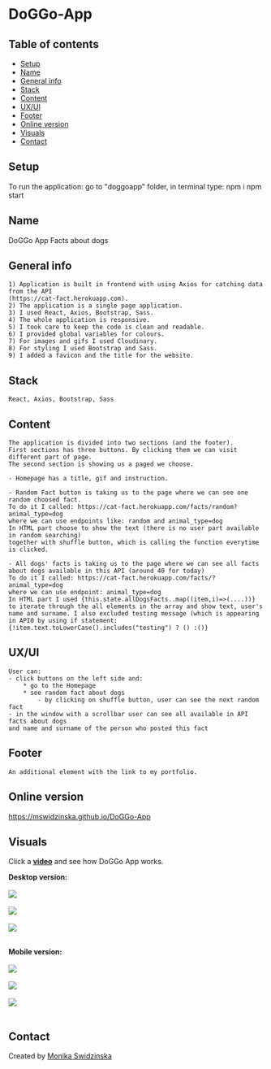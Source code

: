 # DoGGo-App
## Table of contents
* [Setup](#setup)
* [Name](#name)
* [General info](#general-info)
* [Stack](#stack)
* [Content](#content)
* [UX/UI](#uxui)
* [Footer](#footer)
* [Online version](#online-version)
* [Visuals](#visuals)
* [Contact](#contact)

## Setup
To run the application: go to "doggoapp" folder, 
in terminal type:
npm i
npm start

## Name
DoGGo App
Facts about dogs

## General info
    1) Application is built in frontend with using Axios for catching data from the API 
    (https://cat-fact.herokuapp.com).
    2) The application is a single page application.
    3) I used React, Axios, Bootstrap, Sass.
    4) The whole application is responsive.
    5) I took care to keep the code is clean and readable.
    6) I provided global variables for colours.
    7) For images and gifs I used Cloudinary.
    8) For styling I used Bootstrap and Sass.
    9) I added a favicon and the title for the website.
   
## Stack
    React, Axios, Bootstrap, Sass

## Content    
    The application is divided into two sections (and the footer).
    First sections has three buttons. By clicking them we can visit different part of page.
    The second section is showing us a paged we choose.

    - Homepage has a title, gif and instruction.

    - Random Fact button is taking us to the page where we can see one random choosed fact.
    To do it I called: https://cat-fact.herokuapp.com/facts/random?animal_type=dog 
    where we can use endpoints like: random and animal_type=dog
    In HTML part choose to show the text (there is no user part available in random searching)
    together with shuffle button, which is calling the function everytime is clicked.
    
    - All dogs' facts is taking us to the page where we can see all facts about dogs available in this API (around 40 for today)
    To do it I called: https://cat-fact.herokuapp.com/facts/?animal_type=dog
    where we can use endpoint: animal_type=dog
    In HTML part I used {this.state.allDogsFacts..map((item,i)=>(....))} to iterate through the all elements in the array and show text, user's name and surname. I also excluded testing message (which is appearing in API0 by using if statement: {!item.text.toLowerCase().includes("testing") ? () :()}

## UX/UI
    User can:
    - click buttons on the left side and:
        * go to the Homepage 
        * see random fact about dogs
            - by clicking on shuffle button, user can see the next random fact
    - in the window with a scrollbar user can see all available in API facts about dogs
    and name and surname of the person who posted this fact
        
## Footer
    An additional element with the link to my portfolio.

## Online version 
<a href="https://mswidzinska.github.io/DoGGo-App">https://mswidzinska.github.io/DoGGo-App</a>

## Visuals
Click a <a href="https://youtu.be/NLCn2qtxro0"><b>video</b></a> and see how DoGGo App works.

<b>Desktop version:</b>
<br><br>
<img src="https://res.cloudinary.com/mokaweb/image/upload/v1604489652/DoGGoApp/1-DoGGo-App.png" />
<br><br>
<img src="https://res.cloudinary.com/mokaweb/image/upload/v1604489652/DoGGoApp/2-DoGGo-App.png" />
<br><br>
<img src="https://res.cloudinary.com/mokaweb/image/upload/v1604489655/DoGGoApp/3-DoGGo-App.png" />
<br><br>

<b>Mobile version:</b>
<br><br>
<img src="https://res.cloudinary.com/mokaweb/image/upload/v1604489650/DoGGoApp/1-mob-DoGGo-App.png" />
<br><br>
<img src="https://res.cloudinary.com/mokaweb/image/upload/v1604489650/DoGGoApp/2-mob-DoGGo-App.png" />
<br><br>
<img src="https://res.cloudinary.com/mokaweb/image/upload/v1604489649/DoGGoApp/3-mob-DoGGo-App.png" />
<br><br>

## Contact
Created by <a href="https://monikaswidzinska.netlify.app">Monika Swidzinska</a>